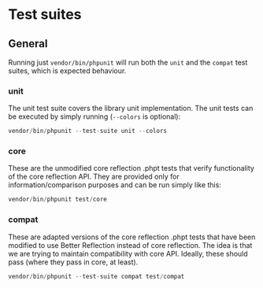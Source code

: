 # Test suites

## General

Running just `vendor/bin/phpunit` will run both the `unit` and the `compat`
test suites, which is expected behaviour.

### unit

The unit test suite covers the library unit implementation. The unit tests can
be executed by simply running (`--colors` is optional):

```php
vendor/bin/phpunit --test-suite unit --colors
```

### core

These are the unmodified core reflection .phpt tests that verify functionality
of the core reflection API. They are provided only for information/comparison
purposes and can be run simply like this:

```php
vendor/bin/phpunit test/core
```

### compat

These are adapted versions of the core reflection .phpt tests that have been
modified to use Better Reflection instead of core reflection. The idea is that
we are trying to maintain compatibility with core API. Ideally, these should
pass (where they pass in core, at least).

```php
vendor/bin/phpunit --test-suite compat test/compat
```
